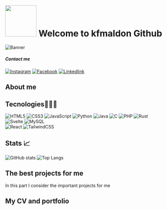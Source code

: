 # <img src="https://media.giphy.com/media/tuCFp8rod0x3O/giphy.gif?cid=790b7611ptqyldsjj2szmnbnuiz5kniu4vqujwkgmzo58wwn&ep=v1_gifs_search&rid=giphy.gif&ct=g" width="100"> Welcome to kfmaldon Github
![Banner](Banner_github.png)
##### Contact me
[![Instagram](https://img.shields.io/badge/Instagram-E4405F?style=for-the-badge&logo=instagram&logoColor=white)](https://www.instagram.com/kevinmaldo2004/)
[![Facebook](https://img.shields.io/badge/Facebook-1877F2?style=for-the-badge&logo=facebook&logoColor=white)](https://www.facebook.com/profile.php?id=100012412419742)
[![Linkedlink](https://img.shields.io/badge/LinkedIn-0077B5?style=for-the-badge&logo=linkedin&logoColor=white)](https://www.linkedin.com/in/kevin-fernando-maldonado-paredes-629929297/)

## About me

## Tecnologies🧑🏼‍💻
![HTML5](https://img.shields.io/badge/html5-%23E34F26.svg?style=for-the-badge&logo=html5&logoColor=white)
![CSS3](https://img.shields.io/badge/css3-%231572B6.svg?style=for-the-badge&logo=css3&logoColor=white)
![JavaScript](https://img.shields.io/badge/javascript-%23323330.svg?style=for-the-badge&logo=javascript&logoColor=%23F7DF1E)
![Python](https://img.shields.io/badge/python-3670A0?style=for-the-badge&logo=python&logoColor=ffdd54)
![Java](https://img.shields.io/badge/java-%23ED8B00.svg?style=for-the-badge&logo=openjdk&logoColor=white)
![C](https://img.shields.io/badge/C-00599C?style=for-the-badge&logo=c&logoColor=white)
![PHP](https://img.shields.io/badge/PHP-777BB4?style=for-the-badge&logo=php&logoColor=white)
![Rust](https://img.shields.io/badge/Rust-000000?style=for-the-badge&logo=rust&logoColor=white)
![Svelte](https://img.shields.io/badge/Svelte-4A4A55?style=for-the-badge&logo=svelte&logoColor=FF3E00)
![MySQL](https://img.shields.io/badge/mysql-%2300f.svg?style=for-the-badge&logo=mysql&logoColor=black&color=6894af)
<br/>
![React](https://img.shields.io/badge/react-%2320232a.svg?style=for-the-badge&logo=react&logoColor=%2361DAFB)
![TailwindCSS](https://img.shields.io/badge/tailwindcss-%2338B2AC.svg?style=for-the-badge&logo=tailwind-css&logoColor=white)
<br/>

## Stats 📈
![GitHub stats](http://github-profile-summary-cards.vercel.app/api/cards/profile-details?username=SirProg&theme=tokyonight) 
![Top Langs](http://github-profile-summary-cards.vercel.app/api/cards/repos-per-language?username=SirProg&theme=tokyonight)

## The best projects for me
In this part I consider the important projects for me


##  My CV and portfolio
